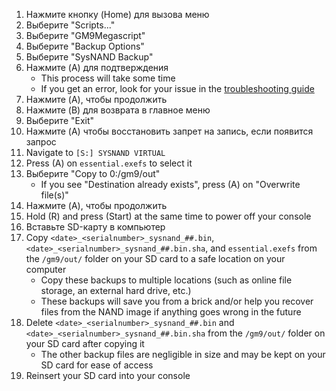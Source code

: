 1. Нажмите кнопку (Home) для вызова меню
2. Выберите "Scripts..."
3. Выберите "GM9Megascript"
4. Выберите "Backup Options"
5. Выберите "SysNAND Backup"
6. Нажмите (A) для подтверждения
    - This process will take some time
    - If you get an error, look for your issue in the [troubleshooting guide](troubleshooting-finalizing-setup.html)
7. Нажмите (A), чтобы продолжить
8. Нажмите (B) для возврата в главное меню
9. Выберите "Exit"
10. Нажмите (A) чтобы восстановить запрет на запись, если появится запрос
11. Navigate to `[S:] SYSNAND VIRTUAL`
12. Press (A) on `essential.exefs` to select it
13. Выберите "Copy to 0:/gm9/out"
    - If you see "Destination already exists", press (A) on "Overwrite file(s)"
14. Нажмите (A), чтобы продолжить
15. Hold (R) and press (Start) at the same time to power off your console
16. Вставьте SD-карту в компьютер
17. Copy `<date>_<serialnumber>_sysnand_##.bin`, `<date>_<serialnumber>_sysnand_##.bin.sha`, and `essential.exefs` from the `/gm9/out/` folder on your SD card to a safe location on your computer
    - Copy these backups to multiple locations (such as online file storage, an external hard drive, etc.)
    - These backups will save you from a brick and/or help you recover files from the NAND image if anything goes wrong in the future
18. Delete `<date>_<serialnumber>_sysnand_##.bin` and `<date>_<serialnumber>_sysnand_##.bin.sha` from the `/gm9/out/` folder on your SD card after copying it
    - The other backup files are negligible in size and may be kept on your SD card for ease of access
19. Reinsert your SD card into your console
